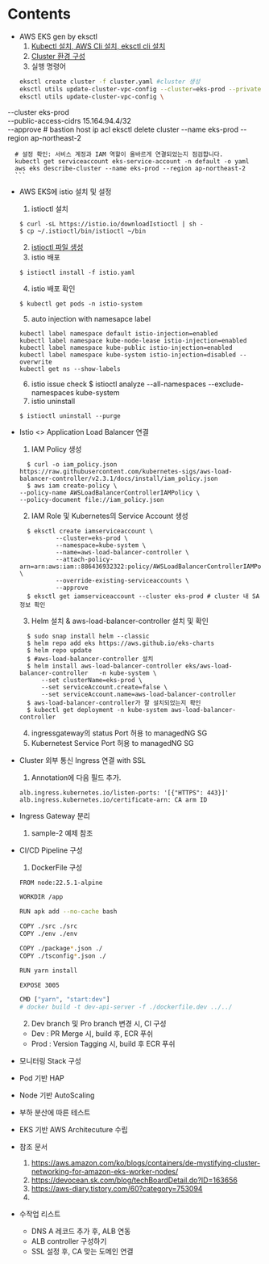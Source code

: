 # Contents    
  - AWS EKS gen by eksctl
    1) [Kubectl 설치, AWS Cli 설치, eksctl cli 설치](https://github.com/kanghyungmin/eks-infra/blob/master/documentation/build_eks.md)
    2) [Cluster 환경 구성](https://github.com/kanghyungmin/eks-infra/blob/master/cluster.yaml)
    3) 실행 명령어
      ```bash
      eksctl create cluster -f cluster.yaml #cluster 생성
      eksctl utils update-cluster-vpc-config --cluster=eks-prod --private-access=true --public-access=true --approve #private-access 설정
      eksctl utils update-cluster-vpc-config \ 
  --cluster eks-prod \
  --public-access-cidrs 15.164.94.4/32 \
  --approve # bastion host ip acl
      eksctl delete cluster --name eks-prod --region ap-northeast-2 

      # 설정 확인: 서비스 계정과 IAM 역할이 올바르게 연결되었는지 점검합니다.
      kubectl get serviceaccount eks-service-account -n default -o yaml 
      aws eks describe-cluster --name eks-prod --region ap-northeast-2
      ```
  - AWS EKS에 istio 설치 및 설정  
    1) istioctl 설치 
      ```
      $ curl -sL https://istio.io/downloadIstioctl | sh -
      $ cp ~/.istioctl/bin/istioctl ~/bin
      ```
    2) [istioctl 파일 생성](https://github.com/kanghyungmin/eks-infra/blob/master/istio.yaml)
    3) istio 배포 
      ```
      $ istioctl install -f istio.yaml
      ```
    4) istio 배포 확인
      ```
      $ kubectl get pods -n istio-system
      ```
    5) auto injection with namesapce label
      ```
      kubectl label namespace default istio-injection=enabled
      kubectl label namespace kube-node-lease istio-injection=enabled
      kubectl label namespace kube-public istio-injection=enabled
      kubectl label namespace kube-system istio-injection=disabled --overwrite
      kubectl get ns --show-labels
      ```
    6) istio issue check 
      $ istioctl analyze --all-namespaces --exclude-namespaces kube-system
    7) istio uninstall 
      ```
      $ istioctl uninstall --purge
      ```
  - Istio <> Application Load Balancer 연결
    1) IAM Policy 생성
    ```
      $ curl -o iam_policy.json https://raw.githubusercontent.com/kubernetes-sigs/aws-load-balancer-controller/v2.3.1/docs/install/iam_policy.json
      $ aws iam create-policy \
    --policy-name AWSLoadBalancerControllerIAMPolicy \
    --policy-document file://iam_policy.json
    ```
    2) IAM Role 및 Kubernetes의 Service Account 생성
    ```
      $ eksctl create iamserviceaccount \
              --cluster=eks-prod \
              --namespace=kube-system \
              --name=aws-load-balancer-controller \
              --attach-policy-arn=arn:aws:iam::886436932322:policy/AWSLoadBalancerControllerIAMPolicy \
              --override-existing-serviceaccounts \
              --approve
      $ eksctl get iamserviceaccount --cluster eks-prod # cluster 내 SA 정보 확인 
    ```
    3) Helm 설치 & aws-load-balancer-controller 설치 및 확인  
    ```
      $ sudo snap install helm --classic
      $ helm repo add eks https://aws.github.io/eks-charts
      $ helm repo update
      $ #aws-load-balancer-controller 설치
      $ helm install aws-load-balancer-controller eks/aws-load-balancer-controller   -n kube-system \
          --set clusterName=eks-prod \
          --set serviceAccount.create=false \
          --set serviceAccount.name=aws-load-balancer-controller
      $ aws-load-balancer-controller가 잘 설치되었는지 확인
      $ kubectl get deployment -n kube-system aws-load-balancer-controller
    ```
    4) ingressgateway의 status Port 허용 to managedNG SG
    5) Kubernetest Service Port 허용 to managedNG SG

  - Cluster 외부 통신 Ingress 연결 with SSL
    1) Annotation에 다음 필드 추가.
    ```
    alb.ingress.kubernetes.io/listen-ports: '[{"HTTPS": 443}]'
    alb.ingress.kubernetes.io/certificate-arn: CA arm ID
    ```
  - Ingress Gateway 분리  
    1) sample-2 예제 참조 
  - CI/CD Pipeline 구성
    1) DockerFile 구성
    ```bash 
    FROM node:22.5.1-alpine

    WORKDIR /app
    
    RUN apk add --no-cache bash
    
    COPY ./src ./src
    COPY ./env ./env
    
    COPY ./package*.json ./
    COPY ./tsconfig*.json ./
    
    RUN yarn install
    
    EXPOSE 3005
    
    CMD ["yarn", "start:dev"]
    # docker build -t dev-api-server -f ./dockerfile.dev ../../
    ```
    2) Dev branch 및 Pro branch 변경 시, CI 구성
    - Dev : PR Merge 시, build 후, ECR 푸쉬
    - Prod : Version Tagging 시, build 후 ECR 푸쉬 
  - 모니터링 Stack 구성
  - Pod 기반 HAP
  - Node 기반 AutoScaling
  - 부하 분산에 따른 테스트
  - EKS 기반 AWS Architecuture 수립
    
  - 참조 문서
    1) https://aws.amazon.com/ko/blogs/containers/de-mystifying-cluster-networking-for-amazon-eks-worker-nodes/
    2) https://devocean.sk.com/blog/techBoardDetail.do?ID=163656
    3) https://aws-diary.tistory.com/60?category=753094
    4) 
  - 수작업 리스트 
    - DNS A 레코드 추가 후, ALB 연동
    - ALB controller 구성하기
    - SSL 설정 후, CA 맞는 도메인 연결
